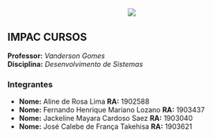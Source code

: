 # 
<p align="center">
  <img src="https://raw.githubusercontent.com/fernandohmlozano/2020_2_Projeto_Integrado/calebe-takehisa_visao_inicial/images/logo_impacta.jpg">
</p>

## IMPAC CURSOS

**Professor:** *Vanderson Gomes*   
**Disciplina:**  *Desenvolvimento de Sistemas*  

### Integrantes
* **Nome:** Aline de Rosa Lima  **RA:** 1902588    
* **Nome:** Fernando Henrique Mariano Lozano  **RA:** 1903437 
* **Nome:** Jackeline Mayara Cardoso Saez  **RA:** 1903040  
* **Nome:** José Calebe de França Takehisa  **RA:** 1903621  